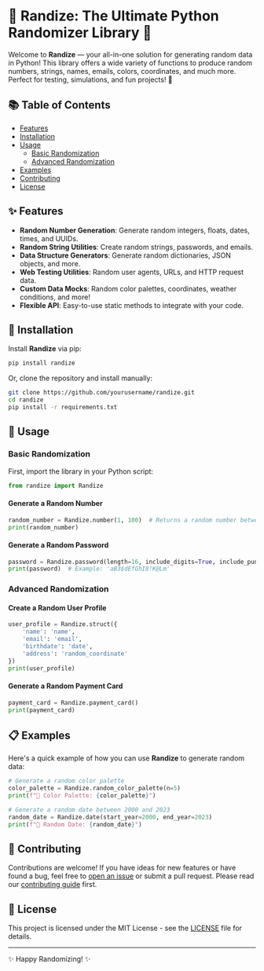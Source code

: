 # 🌟 Randize: The Ultimate Python Randomizer Library 🌟

Welcome to **Randize** — your all-in-one solution for generating random data in Python! This library offers a wide variety of functions to produce random numbers, strings, names, emails, colors, coordinates, and much more. Perfect for testing, simulations, and fun projects! 🎉

## 📚 Table of Contents

- [Features](#-features)
- [Installation](#-installation)
- [Usage](#-usage)
  - [Basic Randomization](#basic-randomization)
  - [Advanced Randomization](#advanced-randomization)
- [Examples](#-examples)
- [Contributing](#-contributing)
- [License](#-license)

## ✨ Features

- **Random Number Generation**: Generate random integers, floats, dates, times, and UUIDs.
- **Random String Utilities**: Create random strings, passwords, and emails.
- **Data Structure Generators**: Generate random dictionaries, JSON objects, and more.
- **Web Testing Utilities**: Random user agents, URLs, and HTTP request data.
- **Custom Data Mocks**: Random color palettes, coordinates, weather conditions, and more!
- **Flexible API**: Easy-to-use static methods to integrate with your code.

## 🔧 Installation

Install **Randize** via pip:

```bash
pip install randize
```

Or, clone the repository and install manually:

```bash
git clone https://github.com/yourusername/randize.git
cd randize
pip install -r requirements.txt
```

## 🚀 Usage

### Basic Randomization
First, import the library in your Python script:

```python
from randize import Randize
```

#### Generate a Random Number

```python
random_number = Randize.number(1, 100)  # Returns a random number between 1 and 100
print(random_number)
```

#### Generate a Random Password

```python
password = Randize.password(length=16, include_digits=True, include_punctuation=True)
print(password)  # Example: 'aB3$dEfGhI8!K@Lm'
```

### Advanced Randomization

#### Create a Random User Profile

```python
user_profile = Randize.struct({
    'name': 'name',
    'email': 'email',
    'birthdate': 'date',
    'address': 'random_coordinate'
})
print(user_profile)
```

#### Generate a Random Payment Card

```python
payment_card = Randize.payment_card()
print(payment_card)
```

## 📋 Examples

Here's a quick example of how you can use **Randize** to generate random data:

```python
# Generate a random color palette
color_palette = Randize.random_color_palette(n=5)
print(f"🎨 Color Palette: {color_palette}")

# Generate a random date between 2000 and 2023
random_date = Randize.date(start_year=2000, end_year=2023)
print(f"📅 Random Date: {random_date}")
```

## 🤝 Contributing

Contributions are welcome! If you have ideas for new features or have found a bug, feel free to [open an issue](https://github.com/yourusername/randize/issues) or submit a pull request. Please read our [contributing guide](CONTRIBUTING.md) first.

## 📄 License

This project is licensed under the MIT License - see the [LICENSE](LICENSE) file for details.

---

✨ Happy Randomizing! ✨